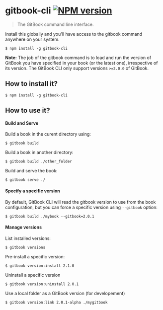 # gitbook-cli [![NPM version](https://badge.fury.io/js/gitbook-cli.svg)](http://badge.fury.io/js/gitbook-cli)

> The GitBook command line interface.

Install this globally and you'll have access to the gitbook command anywhere on your system.

```
$ npm install -g gitbook-cli
```

**Note:** The job of the gitbook command is to load and run the version of GitBook you have specified in your book (or the latest one), irrespective of its version. The GitBook CLI only support versions `>=2.0.0` of GitBook.

## How to install it?

```
$ npm install -g gitbook-cli
```

## How to use it?

#### Build and Serve

Build a book in the curent directory using:

```
$ gitbook build
```

Build a book in another directory:

```
$ gitbook build ./other_folder
```

Build and serve the book:

```
$ gitbook serve ./
```

#### Specify a specific version

By default, GitBook CLI will read the gitbook version to use from the book configuration, but you can force a specific version using `--gitbook` option:

```
$ gitbook build ./mybook --gitbook=2.0.1
```

#### Manage versions

List installed versions:

```
$ gitbook versions
```

Pre-install a specific version:

```
$ gitbook version:install 2.1.0
```

Uninstall a specific version

```
$ gitbook version:uninstall 2.0.1
```

Use a local folder as a GitBook version (for developement)

```
$ gitbook version:link 2.0.1-alpha ./mygitbook
```
